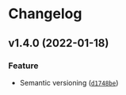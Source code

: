 # Changelog

<!--next-version-placeholder-->

## v1.4.0 (2022-01-18)
### Feature
* Semantic versioning ([`d1748be`](https://github.com/tmigimatsu/ctrl-utils/commit/d1748be30de489d05a696d7a8de486fc30ef5b9e))
